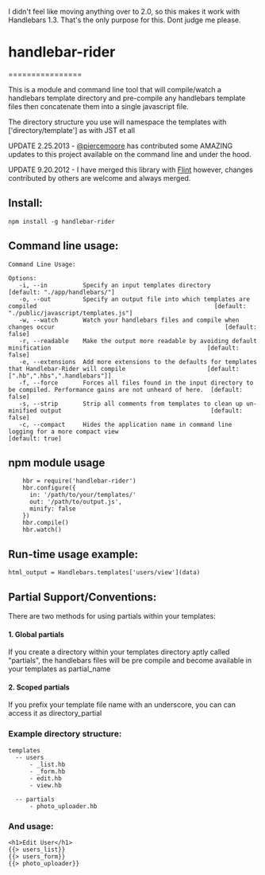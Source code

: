 I didn't feel like moving anything over to 2.0, so this makes it work with Handlebars 1.3. That's the only purpose for this. Dont judge me please.

# handlebar-rider
================

This is a module and command line tool that will compile/watch a handlebars template directory and pre-compile any handlebars template files then 
concatenate them into a single javascript file.  

The directory structure you use will namespace the templates with ['directory/template'] as with JST et all

UPDATE 2.25.2013 - [@piercemoore](http://github.com/piercemoore/) has contributed some AMAZING updates to this project available on the command line and under the hood.

UPDATE 9.20.2012 - I have merged this library with [Flint](http://github.com/cif/flint) however, changes contributed by others are welcome and always merged.

## Install:

    npm install -g handlebar-rider

## Command line usage:

    Command Line Usage: 

    Options:
       -i, --in          Specify an input templates directory                                                                      [default: "./app/handlebars/"]
       -o, --out         Specify an output file into which templates are compiled                                                  [default: "./public/javascript/templates.js"]
       -w, --watch       Watch your handlebars files and compile when changes occur                                                [default: false]
       -r, --readable    Make the output more readable by avoiding default minification                                            [default: false]
       -e, --extensions  Add more extensions to the defaults for templates that Handlebar-Rider will compile                       [default: [".hb",".hbs",".handlebars"]]
       -f, --force       Forces all files found in the input directory to be compiled. Performance gains are not unheard of here.  [default: false]
       -s, --strip       Strip all comments from templates to clean up un-minified output                                          [default: false]
       -c, --compact     Hides the application name in command line logging for a more compact view                                [default: true]


## npm module usage			

		hbr = require('handlebar-rider')
		hbr.configure({
		  in: '/path/to/your/templates/'
		  out: '/path/to/output.js',
		  minify: false
		})
		hbr.compile()
		hbr.watch()
				
## Run-time usage example: 

    html_output = Handlebars.templates['users/view'](data)

 
## Partial Support/Conventions:

There are two methods for using partials within your templates:
 
#### 1. Global partials 

If you create a directory within your templates directory aptly called "partials", the
handlebars files will be pre compile and become available in your templates as partial_name

#### 2. Scoped partials

If you prefix your template file name with an underscore, you can can access it as directory_partial 

### Example directory structure:

    templates 
      -- users
          - _list.hb
          - _form.hb
          - edit.hb
          - view.hb
      
      -- partials
          - photo_uploader.hb


### And usage: 

    <h1>Edit User</h1>
    {{> users_list}}
    {{> users_form}}
    {{> photo_uploader}}
 

